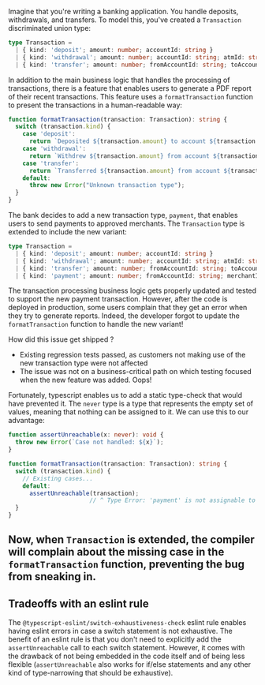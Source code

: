 Imagine that you're writing a banking application. You handle deposits, withdrawals, and transfers. To model this,
you've created a `Transaction` discriminated union type:

```typescript
type Transaction =
  | { kind: 'deposit'; amount: number; accountId: string }
  | { kind: 'withdrawal'; amount: number; accountId: string; atmId: string }
  | { kind: 'transfer'; amount: number; fromAccountId: string; toAccountId: string }
```

In addition to the main business logic that handles the processing
of transactions, there is a feature that enables users to generate
a PDF report of their recent transactions. This feature uses a `formatTransaction` function
to present the transactions in a human-readable way:

```typescript
function formatTransaction(transaction: Transaction): string {
  switch (transaction.kind) {
    case 'deposit':
      return `Deposited ${transaction.amount} to account ${transaction.accountId}`;
    case 'withdrawal':
      return `Withdrew ${transaction.amount} from account ${transaction.accountId} at ATM ${transaction.atmId}`;
    case 'transfer':
      return `Transferred ${transaction.amount} from account ${transaction.fromAccountId} to account ${transaction.toAccountId}`;
    default:
      throw new Error("Unknown transaction type");
  }
}
```

The bank decides to add a new transaction type, `payment`, that enables users to send payments to approved
merchants. The `Transaction` type is extended to include the new variant:

```typescript
type Transaction =
  | { kind: 'deposit'; amount: number; accountId: string }
  | { kind: 'withdrawal'; amount: number; accountId: string; atmId: string }
  | { kind: 'transfer'; amount: number; fromAccountId: string; toAccountId: string }
  | { kind: 'payment'; amount: number; fromAccountId: string; merchantId: string }
```

The transaction processing business logic gets properly updated and tested to support the new payment transaction. However, after the
code is deployed in production, some users complain that they get an error when they try to generate reports. Indeed, the
developer forgot to update the `formatTransaction` function to handle the new variant!

How did this issue get shipped ?  
- Existing regression tests passed, as customers not making use of the new transaction type were not affected
- The issue was not on a business-critical path on which testing focused when the new feature was added. Oops!

Fortunately, typescript enables us to add a static type-check that would have prevented it. The `never` type
is a type that represents the empty set of values, meaning that nothing can be assigned to it. We can use this
to our advantage:

```typescript
function assertUnreachable(x: never): void {
  throw new Error(`Case not handled: ${x}`);
}

function formatTransaction(transaction: Transaction): string {
  switch (transaction.kind) {
    // Existing cases...
    default:
      assertUnreachable(transaction);
                       // ^ Type Error: 'payment' is not assignable to type never.
  }
}
```

Now, when `Transaction` is extended, the compiler will complain about the missing case in
the `formatTransaction` function, preventing the bug from sneaking in.
---
## Tradeoffs with an eslint rule

The `@typescript-eslint/switch-exhaustiveness-check` eslint rule enables having eslint errors in
case a switch statement is not exhaustive. The benefit of an eslint rule is that
you don't need to explicitly add the `assertUnreachable` call to each switch statement. However,
it comes with the drawback of not being embedded in the code itself and of being less flexible
(`assertUnreachable` also works for if/else statements and any other kind of type-narrowing
that should be exhaustive).
